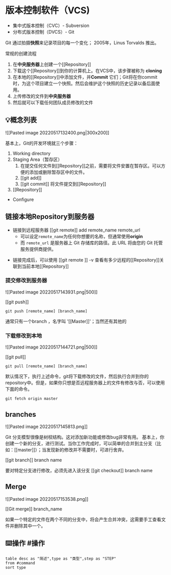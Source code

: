 
# 版本控制软件（VCS)
- 集中式版本控制（CVC）- Subversion
- 分布式版本控制（DVCS）- Git


Git 通过拍摄**快照**来记录项目的每一个变化；
2005年，Linus Torvalds 推出。

常规的创建流程
1. 在**中央服务器**上创建一个[[Repository]]
2. 下载这个[[Repository]]到你的计算机上。在VCS中，该步骤被称为 **cloning**
3. 在本地的[[Repository]]中添加文件，并**Commit** 它们；Git将在你commit时，为这个项目建立一个快照。然后会维护这个快照的历史记录以备后面使用。
4. 上传修改的文件到**中央服务器**
5. 然后就可以下载任何团队成员修改的文件






## 💡概念列表 


![[Pasted image 20220517132400.png|300x200]]


基本上，Git的开发环境就三个步骤：
1. Working directory
2. Staging Area（暂存区）
	1. 在提交任何文件到[[Repository]]之前，需要将文件安置在暂存区。可以方便的添加或删除暂存区中的文件。
	2. [[git add]]
	3. [[git commit]] 将文件提交到[[Repository]]
3. [[Repository]]



* Configure


## 链接本地Repository到服务器

- 链接到远程服务器 [[git remote]] add remote_name remote_url
	- 可以设定`remote_name`为任何你想要的名称，但通常使用**origin**
	- 而 `remote_url` 是服务器上 Git 存储库的路径。此 URL 将由您的 Git 托管服务提供商提供。
* 链接完成后，可以使用 [[git remote ]] -v 查看有多少远程的[[Repository]]关联到当前本地[[Repository]]

### 提交修改到服务器
![[Pasted image 20220517143931.png|500]]


[[git push]]

```text
git push [remote_name] [branch_name]
```

通常只有一个branch ，名字叫 '[[Master]]'；当然还有其他的


### 下载修改到本地

![[Pasted image 20220517144721.png|500]]


[[git pull]]

```text
git pull [remote_name] [branch_name]
```

默认情况下，执行上述命令，git将下载修改的文件，然后执行合并到你的repository中。但是，如果你只想是否远程服务器上的文件有修改与否，可以使用下面的命令。
```text
git fetch origin master
```



## branches
![[Pasted image 20220517145813.png]]


Git 分支模型很像是树杈结构。这对添加新功能或修改bug非常有用。
基本上，你创建一个新的分支，进行测试。当你工作完成时，可以简单的合并到主分支（比如：[[master]]）；当发现新的修改并不需要时，可进行舍弃。

[[git branch]] branch name

要对特定分支进行修改，必须先进入该分支
[[git checkout]] branch name



## Merge

![[Pasted image 20220517153538.png]]



[[Git merge]] branch_name

如果一个特定的文件在两个不同的分支中，将会产生合并冲突，这需要手工查看文件并删除其中一个。



## ⌨️操作 #操作

```dataview
table desc as "简述",type as "类型",step as "STEP"
from #command 
sort type
```



